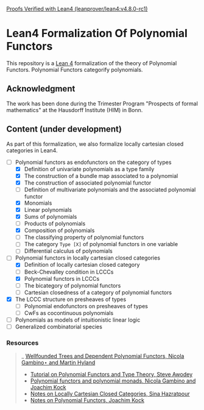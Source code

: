 [Proofs Verified with Lean4 (leanprover/lean4:v4.8.0-rc1)](https://github.com/sinhp/LeanHomotopyFrobenius/blob/master/lean-toolchain)

# Lean4 Formalization Of Polynomial Functors

This repository is a [Lean 4](https://github.com/leanprover/lean4) formalization of the theory of Polynomial Functors. Polynomial Functors categorify 
polynomials. 

## Acknowledgment 
The work has been done during the Trimester Program "Prospects of formal mathematics" at the Hausdorff Institute (HIM) in Bonn. 

## Content (under development)

As part of this formalization, we also formalize locally cartesian closed categories in Lean4. 

- [ ] Polynomial functors as endofunctors on the category of types
  - [x] Definition of univariate polynomials as a type family
  - [x] The construction of a bundle map associated to a polynomial 
  - [x] The construction of associated polynomial functor
  - [ ] Definition of multivariate polynomials and the associated polynomial functor
  - [x] Monomials 
  - [x] Linear polynomials
  - [x] Sums of polynomials
  - [ ] Products of polynomials
  - [x] Composition of polynomials
  - [ ] The classifying property of polynomial functors
  - [ ] The category `Type [X]` of polynomial functors in one variable
  - [ ] Differential calculus of polynomials
- [ ] Polynomial functors in locally cartesian closed categories
    - [x] Definition of locally cartesian closed category
    - [ ] Beck-Chevalley condition in LCCCs
    - [x] Polynomial functors in LCCCs
    - [ ] The bicategory of polynomial functors 
    - [ ] Cartesian closedness of a category of polynomial functors

- [x] The LCCC structure on presheaves of types
  - [ ] Polynomial endofunctors on presheaves of types
  - [ ] CwFs as cocontinuous polynomials
- [ ] Polynomials as models of intuitionistic linear logic
- [ ] Generalized combinatorial species

### Resources 
> _ [Wellfounded Trees and Dependent Polynomial Functors, Nicola Gambino⋆ and Martin Hyland](https://www.dpmms.cam.ac.uk/~martin/Research/Publications/2004/gh04.pdf)
> - [Tutorial on Polynomial Functors and Type Theory, Steve Awodey](https://www.cmu.edu/dietrich/philosophy/hott/slides/polytutorial.pdf)
> - [Polynomial functors and polynomial monads, Nicola Gambino and Joachim Kock](https://arxiv.org/abs/0906.4931)
> - [Notes on Locally Cartesian Closed Categories, Sina Hazratpour](https://sinhp.github.io/files/CT/notes_on_lcccs.pdf)
> - [Notes on Polynomial Functors, Joachim Kock](https://mat.uab.cat/~kock/cat/polynomial.pdf)





